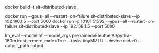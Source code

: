 docker build -t sit-distributed-slave .

docker run --gpus=all --restart=on-failure sit-distributed-slave --ip 192.168.1.5 --port 5000
docker run -p 10101:51592 --gpus=all --restart=on-failure sit-distributed-slave --ip 192.168.1.5 --port 5000

lm_eval --model hf --model_args pretrained=EleutherAI/pythia-160m,trust_remote_code=True --tasks tinyMMLU --device cuda:0 --output_path output
